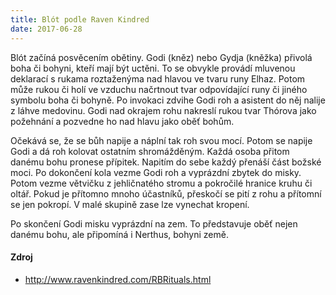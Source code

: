 ```yaml
---
title: Blót podle Raven Kindred
date: 2017-06-28
---
```


Blót začíná posvěcením obětiny. Godi (kněz) nebo Gydja (kněžka) přivolá boha či bohyni, kteří mají být uctěni. To se obvykle provádí mluvenou deklarací s rukama roztaženýma nad hlavou ve tvaru runy Elhaz. Potom může rukou či holí ve vzduchu načrtnout tvar odpovídající runy či jiného symbolu boha či bohyně. Po invokaci zdvihe Godi roh a asistent do něj nalije z láhve medovinu. Godi nad okrajem rohu nakreslí rukou tvar Thórova jako požehnání a pozvedne ho nad hlavu jako oběť bohům.

Očekává se, že se bůh napije a náplní tak roh svou mocí. Potom se napije Godi a dá roh kolovat ostatním shromážděným. Každá osoba přitom danému bohu pronese přípitek. Napitím do sebe každý přenáší část božské moci. Po dokončení kola vezme Godi roh a vyprázdní zbytek do misky. Potom vezme větvičku z jehličnatého stromu a pokročilé hranice kruhu či oltář. Pokud je přítomno mnoho účastníků, přeskočí se pití z rohu a přítomní se jen pokropí. V malé skupině zase lze vynechat kropení.

Po skončení Godi misku vyprázdní na zem. To představuje oběť nejen danému bohu, ale připomíná i Nerthus, bohyni země.

#### Zdroj
- http://www.ravenkindred.com/RBRituals.html
